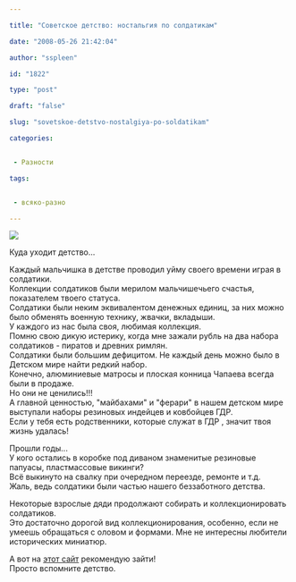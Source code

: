 ```yaml
---

title: "Советское детство: ностальгия по солдатикам"

date: "2008-05-26 21:42:04"

author: "sspleen"

id: "1822"

type: "post"

draft: "false"

slug: "sovetskoe-detstvo-nostalgiya-po-soldatikam"

categories:


 - Разности

tags:


 - всяко-разно

---
```

[![](/uploads/2012/05/солдатики.jpg)](/2008/05/sovetskoe-detstvo-nostalgiya-po-soldatikam/soldatiki/)  
  
Куда уходит детство...  
  
Каждый мальчишка в детстве проводил уйму своего времени играя в солдатики.  
Коллекции солдатиков были мерилом мальчишечьего счастья, показателем твоего статуса.  
Солдатики были неким эквивалентом денежных единиц, за них можно было обменять военную технику, жвачки, вкладыши.  
У каждого из нас была своя, любимая коллекция.  
Помню свою дикую истерику, когда мне зажали рубль на два набора солдатиков - пиратов и древних римлян.  
Солдатики были большим дефицитом. Не каждый день можно было в Детском мире найти редкий набор.  
Конечно, алюминиевые матросы и плоская конница Чапаева всегда были в продаже.  
Но они не ценились!!!  
А главной ценностью, "майбахами" и "ферари" в нашем детском мире выступали наборы резиновых индейцев и ковбойцев ГДР.  
Если у тебя есть родственники, которые служат в ГДР , значит твоя жизнь удалась!  
  
Прошли годы...  
У кого остались в коробке под диваном знаменитые резиновые папуасы, пластмассовые викинги?  
Всё выкинуто на свалку при очередном переезде, ремонте и т.д.  
Жаль, ведь солдатики были частью нашего беззаботного детства.  
  
Некоторые взрослые дяди продолжают собирать и коллекционировать солдатиков.  
Это достаточно дорогой вид коллекционирования, особенно, если не умеешь обращаться с оловом и формами. Мне не интересны любители исторических миниатюр.  
  
А вот на [этот сайт](http://russian-toy-soldiers.sun-site.ru/about.php) рекомендую зайти!  
Просто вспомните детство.